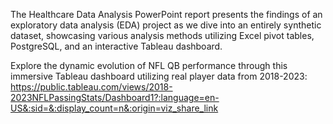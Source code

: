 The Healthcare Data Analysis PowerPoint report presents the findings of an exploratory data analysis (EDA) project as we dive into an entirely synthetic dataset, showcasing various analysis methods utilizing Excel pivot tables, PostgreSQL, and an interactive Tableau dashboard.  


Explore the dynamic evolution of NFL QB performance through this immersive Tableau dashboard utilizing real player data from 2018-2023: https://public.tableau.com/views/2018-2023NFLPassingStats/Dashboard1?:language=en-US&:sid=&:display_count=n&:origin=viz_share_link
